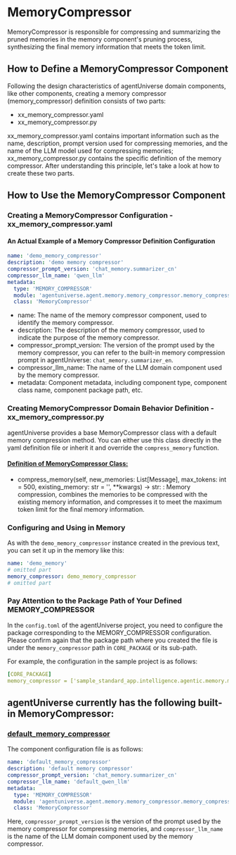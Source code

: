 # MemoryCompressor

MemoryCompressor is responsible for compressing and summarizing the pruned memories in the memory component's pruning
process, synthesizing the final memory information that meets the token limit.

## How to Define a MemoryCompressor Component

Following the design characteristics of agentUniverse domain components, like other components, creating a memory
compressor (memory_compressor) definition consists of two parts:

- xx_memory_compressor.yaml
- xx_memory_compressor.py

xx_memory_compressor.yaml contains important information such as the name, description, prompt version used for
compressing memories, and the name of the LLM model used for compressing memories; xx_memory_compressor.py contains the
specific definition of the memory compressor. After understanding this principle, let's take a look at how to create
these two parts.

## How to Use the MemoryCompressor Component

### Creating a MemoryCompressor Configuration - xx_memory_compressor.yaml

#### An Actual Example of a Memory Compressor Definition Configuration

```yaml
name: 'demo_memory_compressor'
description: 'demo memory compressor'
compressor_prompt_version: 'chat_memory.summarizer_cn'
compressor_llm_name: 'qwen_llm'
metadata:
  type: 'MEMORY_COMPRESSOR'
  module: 'agentuniverse.agent.memory.memory_compressor.memory_compressor'
  class: 'MemoryCompressor'
```
- name: The name of the memory compressor component, used to identify the memory compressor.
- description: The description of the memory compressor, used to indicate the purpose of the memory compressor.
- compressor_prompt_version:
  The version of the prompt used by the memory compressor, you can refer to the built-in memory compression prompt in agentUniverse: `chat_memory.summarizer_en`.
- compressor_llm_name: The name of the LLM domain component used by the memory compressor.
- metadata: Component metadata, including component type, component class name, component package path, etc.

### Creating MemoryCompressor Domain Behavior Definition - xx_memory_compressor.py

agentUniverse provides a base MemoryCompressor class with a default memory compression method. You can either use this class directly in the yaml definition file or inherit it and override the `compress_memory` function.

#### [Definition of MemoryCompressor Class:](../../../agentuniverse/agent/memory/memory_compressor/memory_compressor.py)

- compress_memory(self, new_memories: List[Message], max_tokens: int = 500, existing_memory: str = '', **kwargs) -> str:
  : Memory compression, combines the memories to be compressed with the existing memory information, and compresses it to meet the maximum token limit for the final memory information.

### Configuring and Using in Memory

As with the `demo_memory_compressor` instance created in the previous text, you can set it up in the memory like this:

```yaml
name: 'demo_memory'
# omitted part
memory_compressor: demo_memory_compressor
# omitted part
```

### Pay Attention to the Package Path of Your Defined MEMORY_COMPRESSOR

In the `config.toml` of the agentUniverse project, you need to configure the package corresponding to the MEMORY_COMPRESSOR configuration. Please confirm again that the package path where you created the file is under the `memory_compressor` path in `CORE_PACKAGE` or its sub-path.

For example, the configuration in the sample project is as follows:

```yaml
[CORE_PACKAGE]
memory_compressor = ['sample_standard_app.intelligence.agentic.memory.memory_compressor']
```

## agentUniverse currently has the following built-in MemoryCompressor:

### [default_memory_compressor](../../../agentuniverse/agent/memory/memory_compressor/default_memory_compressor.yaml)

The component configuration file is as follows:

```yaml
name: 'default_memory_compressor'
description: 'default memory compressor'
compressor_prompt_version: 'chat_memory.summarizer_cn'
compressor_llm_name: 'default_qwen_llm'
metadata:
  type: 'MEMORY_COMPRESSOR'
  module: 'agentuniverse.agent.memory.memory_compressor.memory_compressor'
  class: 'MemoryCompressor'
```
Here, `compressor_prompt_version` is the version of the prompt used by the memory compressor for compressing memories, and `compressor_llm_name` is the name of the LLM domain component used by the memory compressor.
